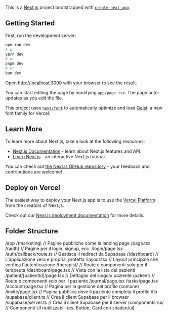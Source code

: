 This is a [Next.js](https://nextjs.org) project bootstrapped with [`create-next-app`](https://nextjs.org/docs/app/api-reference/cli/create-next-app).

## Getting Started

First, run the development server:

```bash
npm run dev
# or
yarn dev
# or
pnpm dev
# or
bun dev
```

Open [http://localhost:3000](http://localhost:3000) with your browser to see the result.

You can start editing the page by modifying `app/page.tsx`. The page auto-updates as you edit the file.

This project uses [`next/font`](https://nextjs.org/docs/app/building-your-application/optimizing/fonts) to automatically optimize and load [Geist](https://vercel.com/font), a new font family for Vercel.

## Learn More

To learn more about Next.js, take a look at the following resources:

- [Next.js Documentation](https://nextjs.org/docs) - learn about Next.js features and API.
- [Learn Next.js](https://nextjs.org/learn) - an interactive Next.js tutorial.

You can check out [the Next.js GitHub repository](https://github.com/vercel/next.js) - your feedback and contributions are welcome!

## Deploy on Vercel

The easiest way to deploy your Next.js app is to use the [Vercel Platform](https://vercel.com/new?utm_medium=default-template&filter=next.js&utm_source=create-next-app&utm_campaign=create-next-app-readme) from the creators of Next.js.

Check out our [Next.js deployment documentation](https://nextjs.org/docs/app/building-your-application/deploying) for more details.


## Folder Structure 

/app
  /(marketing)      // Pagine pubbliche come la landing page
    /page.tsx
  /(auth)           // Pagine per il login, signup, ecc.
    /login/page.tsx
    /auth/callback/route.ts // Gestisce il redirect da Supabase
  /(dashboard)      // L'applicazione vera e propria, protetta
    /layout.tsx       // Layout principale che verifica l'autenticazione
    /therapist/       // Route e componenti solo per il terapeuta
      /dashboard/page.tsx // Vista con la lista dei pazienti
      /patient/[patientId]/page.tsx // Dettaglio del singolo paziente
    /patient/         // Route e componenti solo per il paziente
      /journal/page.tsx
      /tasks/page.tsx
    /account/page.tsx   // Pagina per la gestione del profilo (comune)
  /invite/page.tsx  // Pagina pubblica dove il paziente completa il profilo
/lib
  /supabase/client.ts // Crea il client Supabase per il browser
  /supabase/server.ts // Crea il client Supabase per il server
/components
  /ui/              // Componenti UI riutilizzabili (es. Button, Card con shadcn/ui)